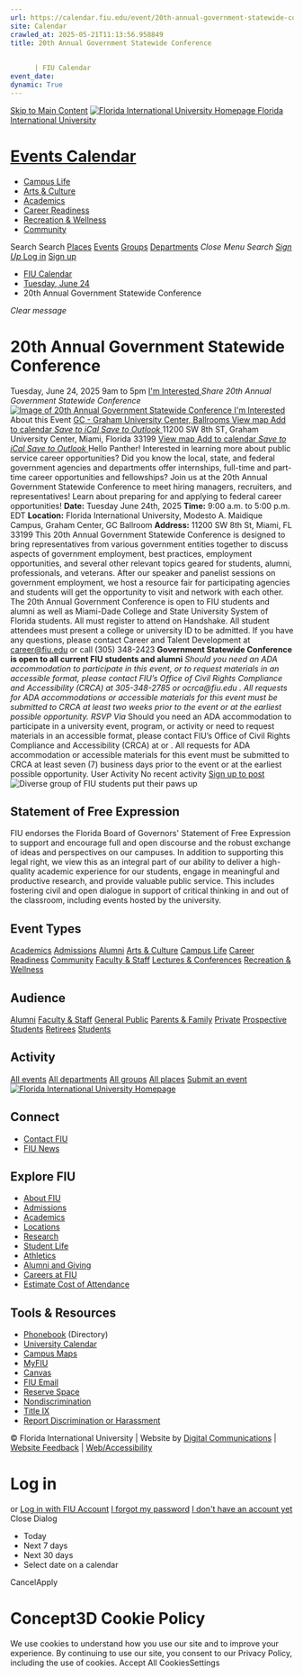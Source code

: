 ```yaml
---
url: https://calendar.fiu.edu/event/20th-annual-government-statewide-conference
site: Calendar
crawled_at: 2025-05-21T11:13:56.958849
title: 20th Annual Government Statewide Conference
    
    
      | FIU Calendar
event_date: 
dynamic: True
---
```


[Skip to Main Content](https://calendar.fiu.edu/event/20th-annual-government-statewide-conference#main-content)
[![Florida International University Homepage](https://digicdn.fiu.edu/core/_assets/images/logo-top.png) Florida International University](https://www.fiu.edu)
# [Events Calendar ](https://calendar.fiu.edu/)
  * [Campus Life](https://calendar.fiu.edu/calendar?event_types%5B%5D=127595)
  * [Arts & Culture](https://calendar.fiu.edu/calendar?event_types%5B%5D=127590)
  * [Academics](https://calendar.fiu.edu/calendar?event_types%5B%5D=127582)
  * [Career Readiness](https://calendar.fiu.edu/calendar?event_types%5B%5D=127584)
  * [Recreation & Wellness](https://calendar.fiu.edu/calendar?event_types%5B%5D=127603)
  * [Community](https://calendar.fiu.edu/calendar?event_types%5B%5D=127601)


Search Search
[Places](https://calendar.fiu.edu/search/places) [Events](https://calendar.fiu.edu/calendar) [Groups](https://calendar.fiu.edu/search/groups) [Departments](https://calendar.fiu.edu/search/departments)
_Close Menu_
_Search_ [ _Sign Up_ ](https://calendar.fiu.edu/signup)
[Log in](https://calendar.fiu.edu/auth/shib_login?previous_url=https%3A%2F%2Fcalendar.fiu.edu%2Fevent%2F20th-annual-government-statewide-conference) [Sign up](https://calendar.fiu.edu/signup)
  * [FIU Calendar](https://calendar.fiu.edu/)
  * [Tuesday, June 24](https://calendar.fiu.edu/calendar/day/2025/6/24)
  * 20th Annual Government Statewide Conference


_Clear message_
# 20th Annual Government Statewide Conference
Tuesday, June 24, 2025 9am to 5pm 
[ I'm Interested ](https://calendar.fiu.edu/event/49702519118830/confirm?return=https%3A%2F%2Fcalendar.fiu.edu%2Fevent%2F20th-annual-government-statewide-conference)
_Share 20th Annual Government Statewide Conference_
[ ![Image of 20th Annual Government Statewide Conference](https://localist-images.azureedge.net/photos/49702540339043/card/c3c5847e0f5d704e611bce5be22ae90e0d9c30c8.jpg) ](https://calendar.fiu.edu/photo/49702540339043)
[ I'm Interested ](https://calendar.fiu.edu/event/49702519118830/confirm?return=https%3A%2F%2Fcalendar.fiu.edu%2Fevent%2F20th-annual-government-statewide-conference)
About this Event
[ GC - Graham University Center, Ballrooms ](https://calendar.fiu.edu/gc) [View map ](https://calendar.fiu.edu/event/20th-annual-government-statewide-conference#about_map)
[Add to calendar ](https://calendar.fiu.edu/event/20th-annual-government-statewide-conference)
[ _Save to iCal_ ](https://calendar.fiu.edu/event/20th-annual-government-statewide-conference.ics "Save to iCal") [ _Save to Outlook_ ](https://calendar.fiu.edu/event/20th-annual-government-statewide-conference.ics "Save to Outlook")
11200 SW 8th ST, Graham University Center, Miami, Florida 33199
[View map ](https://calendar.fiu.edu/event/20th-annual-government-statewide-conference#about_map)
[Add to calendar ](https://calendar.fiu.edu/event/20th-annual-government-statewide-conference)
[ _Save to iCal_ ](https://calendar.fiu.edu/event/20th-annual-government-statewide-conference.ics "Save to iCal") [ _Save to Outlook_ ](https://calendar.fiu.edu/event/20th-annual-government-statewide-conference.ics "Save to Outlook")
Hello Panther!
Interested in learning more about public service career opportunities? Did you know the local, state, and federal government agencies and departments offer internships, full-time and part-time career opportunities and fellowships? Join us at the 20th Annual Government Statewide Conference to meet hiring managers, recruiters, and representatives! Learn about preparing for and applying to federal career opportunities!
**Date:** Tuesday June 24th, 2025
**Time:** 9:00 a.m. to 5:00 p.m. EDT
**Location:** Florida International University, Modesto A. Maidique Campus, Graham Center, GC Ballroom
**Address:** 11200 SW 8th St, Miami, FL 33199
This 20th Annual Government Statewide Conference is designed to bring representatives from various government entities together to discuss aspects of government employment, best practices, employment opportunities, and several other relevant topics geared for students, alumni, professionals, and veterans.
After our speaker and panelist sessions on government employment, we host a resource fair for participating agencies and students will get the opportunity to visit and network with each other.
The 20th Annual Government Conference is open to FIU students and alumni as well as Miami-Dade College and State University System of Florida students. All must register to attend on Handshake. All student attendees must present a college or university ID to be admitted.
If you have any questions, please contact Career and Talent Development at career@fiu.edu or call (305) 348-2423
**Government Statewide Conference is open to all current FIU students and alumni**
_Should you need an ADA accommodation to participate in this event, or to request materials in an accessible format, please contact FIU’s Office of Civil Rights Compliance and Accessibility (CRCA) at 305-348-2785 or_ _ocrca@fiu.edu_ _. All requests for ADA accommodations or accessible materials for this event must be submitted to CRCA at least two weeks prior to the event or at the earliest possible opportunity._
_RSVP Via_
Should you need an ADA accommodation to participate in a university event, program, or activity or need to request materials in an accessible format, please contact FIU’s Office of Civil Rights Compliance and Accessibility (CRCA) at or . All requests for ADA accommodation or accessible materials for this event must be submitted to CRCA at least seven (7) business days prior to the event or at the earliest possible opportunity. 
User Activity
No recent activity
[Sign up to post](https://calendar.fiu.edu/auth/shib_login?previous_url=https%3A%2F%2Fcalendar.fiu.edu%2Fevent%2F20th-annual-government-statewide-conference)
![Diverse group of FIU students put their paws up](https://www.fiu.edu/_assets/images/thumbnail-students-paw.jpg)
## Statement of Free Expression
FIU endorses the Florida Board of Governors' Statement of Free Expression to support and encourage full and open discourse and the robust exchange of ideas and perspectives on our campuses. In addition to supporting this legal right, we view this as an integral part of our ability to deliver a high-quality academic experience for our students, engage in meaningful and productive research, and provide valuable public service. This includes fostering civil and open dialogue in support of critical thinking in and out of the classroom, including events hosted by the university.
## Event Types
[Academics](https://calendar.fiu.edu/calendar?event_types%5B%5D=127582)
[Admissions](https://calendar.fiu.edu/calendar?event_types%5B%5D=127583)
[Alumni](https://calendar.fiu.edu/calendar?event_types%5B%5D=127589)
[Arts & Culture](https://calendar.fiu.edu/calendar?event_types%5B%5D=127590)
[Campus Life](https://calendar.fiu.edu/calendar?event_types%5B%5D=127595)
[Career Readiness](https://calendar.fiu.edu/calendar?event_types%5B%5D=127584)
[Community](https://calendar.fiu.edu/calendar?event_types%5B%5D=127601)
[Faculty & Staff](https://calendar.fiu.edu/calendar?event_types%5B%5D=127602)
[Lectures & Conferences](https://calendar.fiu.edu/calendar?event_types%5B%5D=127587)
[Recreation & Wellness](https://calendar.fiu.edu/calendar?event_types%5B%5D=127603)
## Audience
[Alumni](https://calendar.fiu.edu/calendar?event_types%5B%5D=121721)
[Faculty & Staff](https://calendar.fiu.edu/calendar?event_types%5B%5D=121720)
[General Public](https://calendar.fiu.edu/calendar?event_types%5B%5D=121722)
[Parents & Family](https://calendar.fiu.edu/calendar?event_types%5B%5D=36918157286658)
[Private](https://calendar.fiu.edu/calendar?event_types%5B%5D=129753)
[Prospective Students](https://calendar.fiu.edu/calendar?event_types%5B%5D=121723)
[Retirees](https://calendar.fiu.edu/calendar?event_types%5B%5D=37290279036119)
[Students](https://calendar.fiu.edu/calendar?event_types%5B%5D=121719)
## Activity
[All events](https://calendar.fiu.edu/search?what=events)
[All departments](https://calendar.fiu.edu/search/departments)
[All groups](https://calendar.fiu.edu/search?what=groups)
[All places](https://calendar.fiu.edu/search?what=places)
[Submit an event](https://calendar.fiu.edu/admin/events/new/basic-information)
[ ![Florida International University Homepage](https://digicdn.fiu.edu/core/_assets/images/footer-logo.svg) ](https://www.fiu.edu/)
## Connect
  * [Contact FIU](https://www.fiu.edu/about/contact-us/index.html)
  * [FIU News](https://news.fiu.edu/)


## Explore FIU
  * [About FIU](https://www.fiu.edu/about/index.html)
  * [Admissions](https://www.fiu.edu/admissions/index.html)
  * [Academics](https://www.fiu.edu/academics/index.html)
  * [Locations](https://www.fiu.edu/locations/index.html)
  * [Research](https://www.fiu.edu/research/index.html)
  * [Student Life](https://www.fiu.edu/student-life/index.html)
  * [Athletics](https://www.fiu.edu/athletics/index.html)
  * [Alumni and Giving](https://www.fiu.edu/alumni-and-giving/index.html)
  * [Careers at FIU](https://hr.fiu.edu/careers/)
  * [Estimate Cost of Attendance](https://onestop.fiu.edu/finances/estimate-your-costs/)


## Tools & Resources
  * [Phonebook](https://phonebook.fiu.edu) (Directory)
  * [University Calendar](https://calendar.fiu.edu/)
  * [Campus Maps](https://campusmaps.fiu.edu/)
  * [MyFIU](https://my.fiu.edu/)
  * [Canvas](https://canvas.fiu.edu)
  * [FIU Email](http://mail.fiu.edu/)
  * [Reserve Space](https://reservespace.fiu.edu/make-reservation/)
  * [Nondiscrimination](https://ace.fiu.edu/civil-rights-and-accessibility/harassment-and-discrimination/)
  * [Title IX](https://ace.fiu.edu/title-ix/)
  * [Report Discrimination or Harassment](https://report.fiu.edu/)


© Florida International University  | Website by [Digital Communications](https://stratcomm.fiu.edu/digital-print/websites/) | [Website Feedback](https://webforms.fiu.edu/view.php?id=370774&element_5=https://calendar.fiu.edu/https://calendar.fiu.edu/) | [Web/Accessibility](https://accessibility.fiu.edu/)
# Log in
or
[Log in with FIU Account](https://calendar.fiu.edu/auth/shib_login?previous_url=https%3A%2F%2Fcalendar.fiu.edu%2Fevent%2F20th-annual-government-statewide-conference)
[I forgot my password](https://calendar.fiu.edu/auth/forgot) [I don't have an account yet](https://calendar.fiu.edu/signup)
Close Dialog
  * Today
  * Next 7 days
  * Next 30 days
  * Select date on a calendar


CancelApply
# Concept3D Cookie Policy
We use cookies to understand how you use our site and to improve your experience. By continuing to use our site, you consent to our Privacy Policy, including the use of cookies. 
Accept All CookiesSettings
